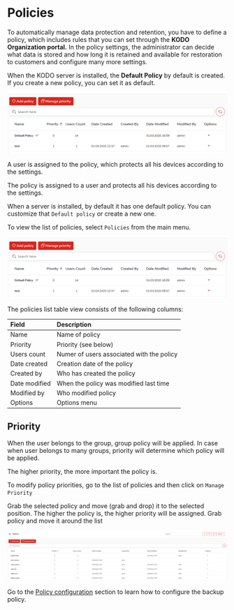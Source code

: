 # Policies

To automatically manage data protection and retention, you have to define a policy, which includes rules that you can set through the **KODO Organization portal.** In the policy settings, the administrator can decide what data is stored and how long it is retained and available for restoration to customers and configure many more settings. 

When the KODO server is installed, the **Default Policy** by default is created. If you create a new policy, you can set it as default. 

![](../../../.gitbook/assets/image%20%28162%29.png)

A user is assigned to the policy, which protects all his devices according to the settings.

The policy is assigned to a user and protects all his devices according to the settings.

When a server is installed, by default it has one default policy. You can customize that `Default policy` or create a new one.

To view the list of policies, select `Policies` from the main menu.

![](../../../.gitbook/assets/policieslist.png)

The policies list table view consists of the following columns:

| **Field** | **Description** |
| :--- | :--- |
| Name | Name of policy |
| Priority | Priority \(see below\) |
| Users count | Numer of users associated with the policy |
| Date created | Creation date of the policy |
| Created by | Who has created the policy |
| Date modified | When the policy was modified last time |
| Modified by | Who modified policy |
| Options | Options menu |

## Priority <a id="policy-priotiy"></a>

When the user belongs to the group, group policy will be applied. In case when user belongs to many groups, priority will determine which policy will be applied.

The higher priority, the more important the policy is.

To modify policy priorities, go to the list of policies and then click on `Manage Priority`

Grab the selected policy and move \(grab and drop\) it to the selected position. The higher the policy is, the higher priority will be assigned. Grab policy and move it around the list

![](../../../.gitbook/assets/image%20%2853%29.png)

 

Go to the [Policy configuration](policy-configuration/) section to learn how to configure the backup policy.




